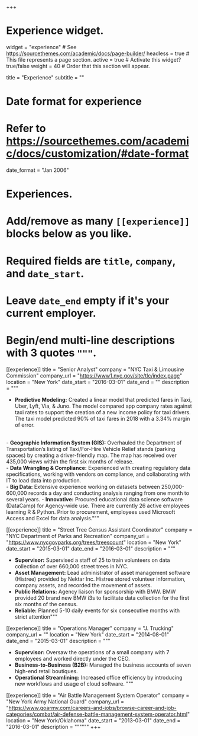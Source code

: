 +++
# Experience widget.
widget = "experience"  # See https://sourcethemes.com/academic/docs/page-builder/
headless = true  # This file represents a page section.
active = true  # Activate this widget? true/false
weight = 40  # Order that this section will appear.

title = "Experience"
subtitle = ""

# Date format for experience
#   Refer to https://sourcethemes.com/academic/docs/customization/#date-format
date_format = "Jan 2006"

# Experiences.
#   Add/remove as many `[[experience]]` blocks below as you like.
#   Required fields are `title`, `company`, and `date_start`.
#   Leave `date_end` empty if it's your current employer.
#   Begin/end multi-line descriptions with 3 quotes `"""`.
[[experience]]
  title = "Senior Analyst"
  company = "NYC Taxi & Limousine Commission"
  company_url = "https://www1.nyc.gov/site/tlc/index.page"
  location = "New York"
  date_start = "2016-03-01"
  date_end = ""
  description = """
- <b>Predictive Modeling:</b> Created a linear model that predicted fares in Taxi, Uber, Lyft, Via, & Juno. The model
compared app company rates against taxi rates to support the creation of a new income policy for taxi drivers. The
taxi model predicted 90% of taxi fares in 2018 with a 3.34% margin of error.
<br>
- <b>Geographic Information System (GIS):</b> Overhauled the Department of Transportation’s listing of
Taxi/For-Hire Vehicle Relief stands (parking spaces) by creating a driver-friendly map. The map has received over
435,000 views within the first six months of release.
<br>
- <b>Data Wrangling & Compliance:</b> Experienced with creating regulatory data specifications, working with
vendors on compliance, and collaborating with IT to load data into production.
<br>
- <b>Big Data:</b> Extensive experience working on datasets between 250,000-600,000 records a day and conducting
analysis ranging from one month to several years.
- <b>Innovative:</b> Procured educational data science software (DataCamp) for Agency-wide use. There are currently 26
active employees learning R & Python. Prior to procurement, employees used Microsoft Access and Excel for data
analysis."""

[[experience]]
  title = "Street Tree Census Assistant Coordinator"
  company = "NYC Department of Parks and Recreation"
  company_url = "https://www.nycgovparks.org/trees/treescount"
  location = "New York"
  date_start = "2015-03-01"
  date_end = "2016-03-01"
  description = """
- <b>Supervisor:</b> Supervised a staff of 25 to train volunteers on data collection of over 660,000 street trees in NYC.
- <b>Asset Management:</b> Lead administrator of asset management software (Histree) provided by Nektar Inc. Histree
stored volunteer information, company assets, and recorded the movement of assets.
- <b>Public Relations:</b> Agency liaison for sponsorship with BMW. BMW provided 20 brand new BMW i3s to
facilitate data collection for the first six months of the census.
- <b>Reliable:</b> Planned 5-10 daily events for six consecutive months with strict attention"""

[[experience]]
  title = "Operations Manager"
  company = "J. Trucking"
  company_url = ""
  location = "New York"
  date_start = "2014-08-01"
  date_end = "2015-03-01"
  description = """
- <b>Supervisor:</b> Oversaw the operations of a small company with 7 employees and worked directly under the CEO.
- <b>Business-to-Business (B2B):</b> Managed the business accounts of seven high-end retail boutiques.
- <b>Operational Streamlining:</b> Increased office efficiency by introducing new workflows and usage of cloud software.
  """

[[experience]]
  title = "Air Battle Management System Operator"
  company = "New York Army National Guard"
  company_url = "https://www.goarmy.com/careers-and-jobs/browse-career-and-job-categories/combat/air-defense-battle-management-system-operator.html"
  location = "New York/Oklahoma"
  date_start = "2013-03-01"
  date_end = "2016-03-01"
  description = """"""
+++
